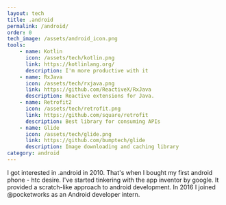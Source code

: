 ```yaml
---
layout: tech
title: .android
permalink: /android/
order: 0
tech_image: /assets/android_icon.png 
tools: 
    - name: Kotlin
      icon: /assets/tech/kotlin.png
      link: https://kotlinlang.org/
      description: I'm more productive with it
    - name: RxJava
      icon: /assets/tech/rxjava.png
      link: https://github.com/ReactiveX/RxJava
      description: Reactive extensions for Java.
    - name: Retrofit2
      icon: /assets/tech/retrofit.png
      link: https://github.com/square/retrofit
      description: Best library for consuming APIs
    - name: Glide
      icon: /assets/tech/glide.png
      link: https://github.com/bumptech/glide
      description: Image downloading and caching library
category: android
---
```


I got interested in .android in 2010. That's when I bought my first android phone - htc desire. I've started tinkering with the app inventor by google. It provided a scratch-like approach to android development. In 2016 I joined @pocketworks as an Android developer intern.
